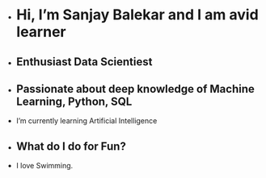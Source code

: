- # Hi, I’m Sanjay Balekar and I am avid learner
- ## Enthusiast Data Scientiest
- ## Passionate about deep knowledge of Machine Learning, Python, SQL
-  I’m currently learning  Artificial Intelligence

- ## What do I do for Fun?
- I love Swimming.

<!---
sanjaybalekar/sanjaybalekar is a ✨ special ✨ repository because its `README.md` (this file) appears on your GitHub profile.
You can click the Preview link to take a look at your changes.
--->
